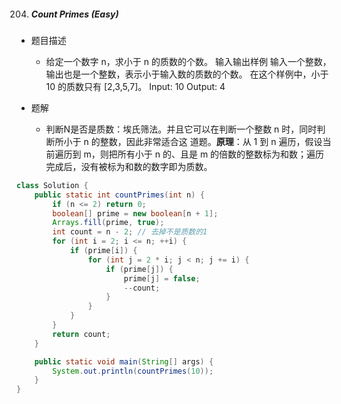 204. ##### Count Primes (Easy)
- 题目描述
  - 给定一个数字 n，求小于 n 的质数的个数。 输入输出样例
  输入一个整数，输出也是一个整数，表示小于输入数的质数的个数。
  在这个样例中，小于 10 的质数只有 [2,3,5,7]。 
  Input: 10
  Output: 4

- 题解
  - 判断N是否是质数：埃氏筛法。并且它可以在判断一个整数 n 时，同时判断所小于 n 的整数，因此非常适合这 道题。**原理**：从 1 到 n 遍历，假设当前遍历到 m，则把所有小于 n 的、且是 m 的倍数的整数标为和数；遍历完成后，没有被标为和数的数字即为质数。

```java
class Solution {
    public static int countPrimes(int n) {
        if (n <= 2) return 0;
        boolean[] prime = new boolean[n + 1];
        Arrays.fill(prime, true);
        int count = n - 2; // 去掉不是质数的1
        for (int i = 2; i <= n; ++i) {
            if (prime[i]) {
                for (int j = 2 * i; j < n; j += i) {
                    if (prime[j]) {
                        prime[j] = false;
                        --count;
                    }
                }
            }
        }
        return count;
    }

    public static void main(String[] args) {
        System.out.println(countPrimes(10));
    }
}
```

